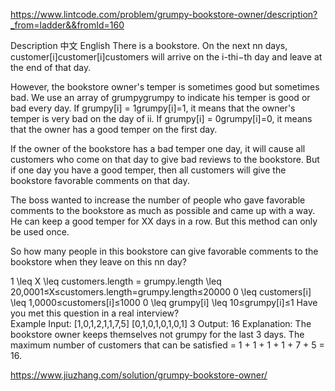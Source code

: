 https://www.lintcode.com/problem/grumpy-bookstore-owner/description?_from=ladder&&fromId=160

Description
中文
English
There is a bookstore. On the next nn days, customer[i]customer[i]customers will arrive on the i-thi−th day and leave at the end of that day.

However, the bookstore owner's temper is sometimes good but sometimes bad. We use an array of grumpygrumpy to indicate his temper is good or bad every day. If grumpy[i] = 1grumpy[i]=1, it means that the owner's temper is very bad on the day of ii. If grumpy[i] = 0grumpy[i]=0, it means that the owner has a good temper on the first day.

If the owner of the bookstore has a bad temper one day, it will cause all customers who come on that day to give bad reviews to the bookstore. But if one day you have a good temper, then all customers will give the bookstore favorable comments on that day.

The boss wanted to increase the number of people who gave favorable comments to the bookstore as much as possible and came up with a way. He can keep a good temper for XX days in a row. But this method can only be used once.

So how many people in this bookstore can give favorable comments to the bookstore when they leave on this nn day?

1 \leq X \leq customers.length = grumpy.length \leq 20\,0001≤X≤customers.length=grumpy.length≤20000
0 \leq customers[i] \leq 1\,0000≤customers[i]≤1000
0 \leq grumpy[i] \leq 10≤grumpy[i]≤1
Have you met this question in a real interview?  
Example
Input:
[1,0,1,2,1,1,7,5]
[0,1,0,1,0,1,0,1]
3
Output: 16
Explanation: The bookstore owner keeps themselves not grumpy for the last 3 days. 
The maximum number of customers that can be satisfied = 1 + 1 + 1 + 1 + 7 + 5 = 16.


https://www.jiuzhang.com/solution/grumpy-bookstore-owner/